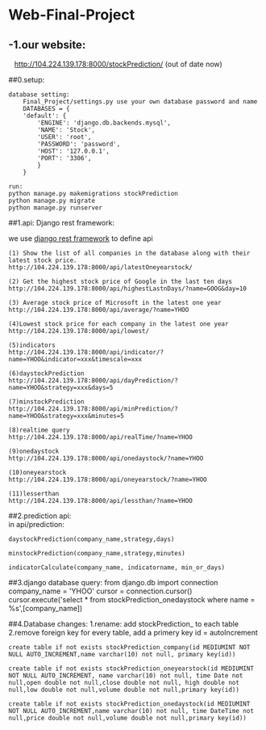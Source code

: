 # Web-Final-Project

## -1.our website:
    http://104.224.139.178:8000/stockPrediction/ (out of date now)

##0.setup:

	database setting:
		Final_Project/settings.py use your own database password and name
		DATABASES = {
    	'default': {
        	'ENGINE': 'django.db.backends.mysql',
        	'NAME': 'Stock',
        	'USER': 'root',
        	'PASSWORD': 'password',
        	'HOST': '127.0.0.1',
        	'PORT': '3306',
    		}
		}
	
	run:
	python manage.py makemigrations stockPrediction
	python manage.py migrate
	python manage.py runserver


##1.api: Django rest framework:
  
we use [django rest framework](http://www.django-rest-framework.org) to define api  
  
	(1) Show the list of all companies in the database along with their latest stock price.  
	http://104.224.139.178:8000/api/latestOneyearstock/  
	
	(2) Get the highest stock price of Google in the last ten days  
	http://104.224.139.178:8000/api/highestLastnDays/?name=GOOG&day=10    
	
	(3) Average stock price of Microsoft in the latest one year  
	http://104.224.139.178:8000/api/average/?name=YHOO  
	
	(4)Lowest stock price for each company in the latest one year  
	http://104.224.139.178:8000/api/lowest/  
	
	(5)indicators  
	http://104.224.139.178:8000/api/indicator/?name=YHOO&indicator=xxx&timescale=xxx  
	
	(6)daystockPrediction  
	http://104.224.139.178:8000/api/dayPrediction/?name=YHOO&strategy=xxx&days=5  
	
	(7)minstockPrediction  
	http://104.224.139.178:8000/api/minPrediction/?name=YHOO&strategy=xxx&minutes=5  

    (8)realtime query
    http://104.224.139.178:8000/api/realTime/?name=YHOO
    
    (9)onedaystock
    http://104.224.139.178:8000/api/onedaystock/?name=YHOO
    
    (10)oneyearstock
    http://104.224.139.178:8000/api/oneyearstock/?name=YHOO
    
    (11)lesserthan
    http://104.224.139.178:8000/api/lessthan/?name=YHOO
    
    
##2.prediction api:  
in api/prediction:  

	daystockPrediction(company_name,strategy,days)
	
	minstockPrediction(company_name,strategy,minutes)
	
	indicatorCalculate(company_name, indicatorname, min_or_days)


##3.django database query:
	from django.db import connection
	company_name = 'YHOO'
	cursor = connection.cursor()
    cursor.execute('select * from stockPrediction_onedaystock where name = %s',[company_name])

##4.Database changes:
1.rename: add stockPrediction_ to each table  
2.remove foreign key for every table, add a primery key id = autoIncrement

	create table if not exists stockPrediction_company(id MEDIUMINT NOT NULL AUTO_INCREMENT,name varchar(10) not null, primary key(id))
	
	create table if not exists stockPrediction_oneyearstock(id MEDIUMINT NOT NULL AUTO_INCREMENT, name varchar(10) not null, time Date not null,open double not null,close double not null, high double not null,low double not null,volume double not null,primary key(id))
	
	create table if not exists stockPrediction_onedaystock(id MEDIUMINT NOT NULL AUTO_INCREMENT,name varchar(10) not null, time DateTime not null,price double not null,volume double not null,primary key(id))



  
  

	
